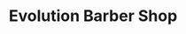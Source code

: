 ---
title: "Evolution Barber Shop"
url: /backnang/evolution-barber-shop-aspacher-strasse/
shop: Friseur
---